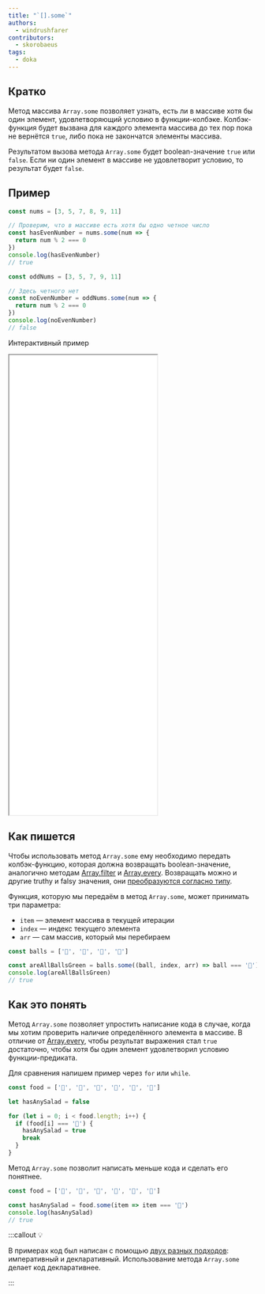 ```yaml
---
title: "`[].some`"
authors:
  - windrushfarer
contributors:
  - skorobaeus
tags:
  - doka
---
```


## Кратко

Метод массива `Array.some` позволяет узнать, есть ли в массиве хотя бы один элемент, удовлетворяющий условию в функции-колбэке. Колбэк-функция будет вызвана для каждого элемента массива до тех пор пока не вернётся `true`, либо пока не закончатся элементы массива.

Результатом вызова метода `Array.some` будет boolean-значение `true` или `false`. Если ни один элемент в массиве не удовлетворит условию, то результат будет `false`.

## Пример

```js
const nums = [3, 5, 7, 8, 9, 11]

// Проверим, что в массиве есть хотя бы одно четное число
const hasEvenNumber = nums.some(num => {
  return num % 2 === 0
})
console.log(hasEvenNumber)
// true

const oddNums = [3, 5, 7, 9, 11]

// Здесь четного нет
const noEvenNumber = oddNums.some(num => {
  return num % 2 === 0
})
console.log(noEvenNumber)
// false
```

Интерактивный пример

<iframe title="Используем some для проверки массива — Array.some — Дока" src="demos/index/" height="930"></iframe>

## Как пишется

Чтобы использовать метод `Array.some` ему необходимо передать колбэк-функцию, которая должна возвращать boolean-значение, аналогично методам [Array.filter](/js/array-filter) и [Array.every](/js/array-every). Возвращать можно и другие truthy и falsy значения, они [преобразуются согласно типу](/js/typecasting/).

Функция, которую мы передаём в метод `Array.some`, может принимать три параметра:

- `item` — элемент массива в текущей итерации
- `index` — индекс текущего элемента
- `arr` — сам массив, который мы перебираем

```js
const balls = ['🎾', '🏈', '🎾', '🎾']

const areAllBallsGreen = balls.some((ball, index, arr) => ball === '🏈')
console.log(areAllBallsGreen)
// true
```

## Как это понять

Метод `Array.some` позволяет упростить написание кода в случае, когда мы хотим проверить наличие определённого элемента в массиве. В отличие от [Array.every](/js/array-every), чтобы результат выражения стал `true` достаточно, чтобы хотя бы один элемент удовлетворил условию функции-предиката.

Для сравнения напишем пример через `for` или `while`.

```js
const food = ['🍗', '🍖', '🥓', '🥬', '🥩', '🍔']

let hasAnySalad = false

for (let i = 0; i < food.length; i++) {
  if (food[i] === '🥬') {
    hasAnySalad = true
    break
  }
}
```

Метод `Array.some` позволит написать меньше кода и сделать его понятнее.

```js
const food = ['🍗', '🍖', '🥓', '🥬', '🥩', '🍔']

const hasAnySalad = food.some(item => item === '🥬')
console.log(hasAnySalad)
// true
```

:::callout 💡

В примерах код был написан с помощью [двух разных подходов](/js/programming-paradigms): императивный и декларативный. Использование метода `Array.some` делает код декларативнее.

:::
